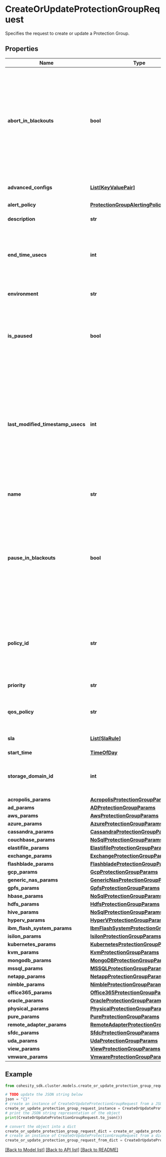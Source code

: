 # CreateOrUpdateProtectionGroupRequest

Specifies the request to create or update a Protection Group.

## Properties

Name | Type | Description | Notes
------------ | ------------- | ------------- | -------------
**abort_in_blackouts** | **bool** | Specifies whether currently executing jobs should abort if a blackout period specified by a policy starts. Available only if the selected policy has at least one blackout period. Default value is false. This field should not be set to true if &#39;pauseInBlackouts&#39; is set to true. | [optional] 
**advanced_configs** | [**List[KeyValuePair]**](KeyValuePair.md) | Specifies the advanced configuration for a protection job. | [optional] 
**alert_policy** | [**ProtectionGroupAlertingPolicy**](ProtectionGroupAlertingPolicy.md) |  | [optional] 
**description** | **str** | Specifies a description of the Protection Group. | [optional] 
**end_time_usecs** | **int** | Specifies the end time in micro seconds for this Protection Group. If this is not specified, the Protection Group won&#39;t be ended. | [optional] 
**environment** | **str** | Specifies the environment type of the Protection Group. | 
**is_paused** | **bool** | Specifies if the the Protection Group is paused. New runs are not scheduled for the paused Protection Groups. Active run if any is not impacted. | [optional] 
**last_modified_timestamp_usecs** | **int** | Specifies the last time this protection group was updated. If this is passed into a PUT request, then the backend will validate that the timestamp passed in matches the time that the protection group was actually last modified. If the two timestamps do not match, then the request will be rejected with a stale error. | [optional] 
**name** | **str** | Specifies the name of the Protection Group. | 
**pause_in_blackouts** | **bool** | Specifies whether currently executing jobs should be paused if a blackout period specified by a policy starts. Available only if the selected policy has at least one blackout period. Default value is false. This field should not be set to true if &#39;abortInBlackouts&#39; is sent as true. | [optional] 
**policy_id** | **str** | Specifies the unique id of the Protection Policy associated with the Protection Group. The Policy provides retry settings Protection Schedules, Priority, SLA, etc. | 
**priority** | **str** | Specifies the priority of the Protection Group. | [optional] 
**qos_policy** | **str** | Specifies whether the Protection Group will be written to HDD or SSD. | [optional] 
**sla** | [**List[SlaRule]**](SlaRule.md) | Specifies the SLA parameters for this Protection Group. | [optional] 
**start_time** | [**TimeOfDay**](TimeOfDay.md) |  | [optional] 
**storage_domain_id** | **int** | Specifies the Storage Domain (View Box) ID where this Protection Group writes data. | [optional] 
**acropolis_params** | [**AcropolisProtectionGroupParams**](AcropolisProtectionGroupParams.md) |  | [optional] 
**ad_params** | [**ADProtectionGroupParams**](ADProtectionGroupParams.md) |  | [optional] 
**aws_params** | [**AwsProtectionGroupParams**](AwsProtectionGroupParams.md) |  | [optional] 
**azure_params** | [**AzureProtectionGroupParams**](AzureProtectionGroupParams.md) |  | [optional] 
**cassandra_params** | [**CassandraProtectionGroupParams**](CassandraProtectionGroupParams.md) |  | [optional] 
**couchbase_params** | [**NoSqlProtectionGroupParams**](NoSqlProtectionGroupParams.md) |  | [optional] 
**elastifile_params** | [**ElastifileProtectionGroupParams**](ElastifileProtectionGroupParams.md) |  | [optional] 
**exchange_params** | [**ExchangeProtectionGroupParams**](ExchangeProtectionGroupParams.md) |  | [optional] 
**flashblade_params** | [**FlashbladeProtectionGroupParams**](FlashbladeProtectionGroupParams.md) |  | [optional] 
**gcp_params** | [**GcpProtectionGroupParams**](GcpProtectionGroupParams.md) |  | [optional] 
**generic_nas_params** | [**GenericNasProtectionGroupParams**](GenericNasProtectionGroupParams.md) |  | [optional] 
**gpfs_params** | [**GpfsProtectionGroupParams**](GpfsProtectionGroupParams.md) |  | [optional] 
**hbase_params** | [**NoSqlProtectionGroupParams**](NoSqlProtectionGroupParams.md) |  | [optional] 
**hdfs_params** | [**HdfsProtectionGroupParams**](HdfsProtectionGroupParams.md) |  | [optional] 
**hive_params** | [**NoSqlProtectionGroupParams**](NoSqlProtectionGroupParams.md) |  | [optional] 
**hyperv_params** | [**HyperVProtectionGroupParams**](HyperVProtectionGroupParams.md) |  | [optional] 
**ibm_flash_system_params** | [**IbmFlashSystemProtectionGroupParams**](IbmFlashSystemProtectionGroupParams.md) |  | [optional] 
**isilon_params** | [**IsilonProtectionGroupParams**](IsilonProtectionGroupParams.md) |  | [optional] 
**kubernetes_params** | [**KubernetesProtectionGroupParams**](KubernetesProtectionGroupParams.md) |  | [optional] 
**kvm_params** | [**KvmProtectionGroupParams**](KvmProtectionGroupParams.md) |  | [optional] 
**mongodb_params** | [**MongoDBProtectionGroupParams**](MongoDBProtectionGroupParams.md) |  | [optional] 
**mssql_params** | [**MSSQLProtectionGroupParams**](MSSQLProtectionGroupParams.md) |  | [optional] 
**netapp_params** | [**NetappProtectionGroupParams**](NetappProtectionGroupParams.md) |  | [optional] 
**nimble_params** | [**NimbleProtectionGroupParams**](NimbleProtectionGroupParams.md) |  | [optional] 
**office365_params** | [**Office365ProtectionGroupParams**](Office365ProtectionGroupParams.md) |  | [optional] 
**oracle_params** | [**OracleProtectionGroupParams**](OracleProtectionGroupParams.md) |  | [optional] 
**physical_params** | [**PhysicalProtectionGroupParams**](PhysicalProtectionGroupParams.md) |  | [optional] 
**pure_params** | [**PureProtectionGroupParams**](PureProtectionGroupParams.md) |  | [optional] 
**remote_adapter_params** | [**RemoteAdapterProtectionGroupParams**](RemoteAdapterProtectionGroupParams.md) |  | [optional] 
**sfdc_params** | [**SfdcProtectionGroupParams**](SfdcProtectionGroupParams.md) |  | [optional] 
**uda_params** | [**UdaProtectionGroupParams**](UdaProtectionGroupParams.md) |  | [optional] 
**view_params** | [**ViewProtectionGroupParams**](ViewProtectionGroupParams.md) |  | [optional] 
**vmware_params** | [**VmwareProtectionGroupParams**](VmwareProtectionGroupParams.md) |  | [optional] 

## Example

```python
from cohesity_sdk.cluster.models.create_or_update_protection_group_request import CreateOrUpdateProtectionGroupRequest

# TODO update the JSON string below
json = "{}"
# create an instance of CreateOrUpdateProtectionGroupRequest from a JSON string
create_or_update_protection_group_request_instance = CreateOrUpdateProtectionGroupRequest.from_json(json)
# print the JSON string representation of the object
print(CreateOrUpdateProtectionGroupRequest.to_json())

# convert the object into a dict
create_or_update_protection_group_request_dict = create_or_update_protection_group_request_instance.to_dict()
# create an instance of CreateOrUpdateProtectionGroupRequest from a dict
create_or_update_protection_group_request_from_dict = CreateOrUpdateProtectionGroupRequest.from_dict(create_or_update_protection_group_request_dict)
```
[[Back to Model list]](../README.md#documentation-for-models) [[Back to API list]](../README.md#documentation-for-api-endpoints) [[Back to README]](../README.md)


